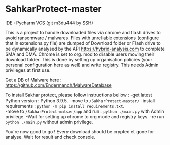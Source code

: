 # SahkarProtect-master
IDE : Pycharm VCS (git m3du444 by SSH)

This is a project to handle downloaded files via chrome and flash drives to avoid ransomware / malwares. 
Files with unreliable extensions (configure that in extensions.py file)  are dumped of Download folder or Flash drive to be dynamically analysed by the API https://hybrid-analysis.com to complete SMA and DMA.
Chrome is set to org. mod to disable users moving their download folder. This is done by setting up organisation policies (your personal configuration here as well) and write registry. This needs Admin privileges at first use.

Get a DB of Malware here : https://github.com/Endermanch/MalwareDatabase

To install Sakhar protect, please follow instructions bellow : 
-get latest Python version : Python 3.9.5. 
-move to `/SakharProtect-master/`
-install requirements : `python -m pip install requirements.txt`.  
-move to `/SakharProtect-matser/app` and run : `python ./main.py` with Admin privilege.
-Wait for setting up chrome to org mode and registry keys.
-re run `python ./main.py` without admin privilege.

You're now good to go ! Every download should be crypted et gone for analyse.
Wait for result and check console.
